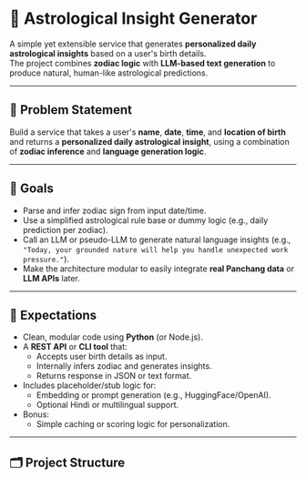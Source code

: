 # 🔮 Astrological Insight Generator

A simple yet extensible service that generates **personalized daily astrological insights** based on a user's birth details.  
The project combines **zodiac logic** with **LLM-based text generation** to produce natural, human-like astrological predictions.

---

## 🧩 Problem Statement

Build a service that takes a user's **name**, **date**, **time**, and **location of birth** and returns a **personalized daily astrological insight**, using a combination of **zodiac inference** and **language generation logic**.

---

## 🎯 Goals

- Parse and infer zodiac sign from input date/time.  
- Use a simplified astrological rule base or dummy logic (e.g., daily prediction per zodiac).  
- Call an LLM or pseudo-LLM to generate natural language insights (e.g.,  
  `"Today, your grounded nature will help you handle unexpected work pressure."`).  
- Make the architecture modular to easily integrate **real Panchang data** or **LLM APIs** later.

---

## 🧱 Expectations

- Clean, modular code using **Python** (or Node.js).  
- A **REST API** or **CLI tool** that:
  - Accepts user birth details as input.
  - Internally infers zodiac and generates insights.
  - Returns response in JSON or text format.  
- Includes placeholder/stub logic for:
  - Embedding or prompt generation (e.g., HuggingFace/OpenAI).  
  - Optional Hindi or multilingual support.  
- Bonus:
  - Simple caching or scoring logic for personalization.

---

## 🗂️ Project Structure


